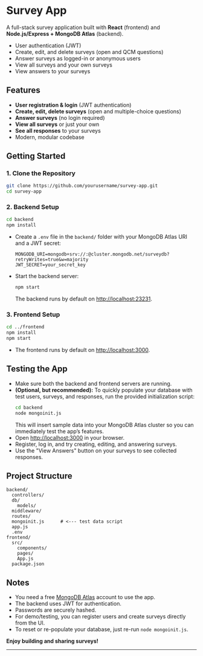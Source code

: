 
# Survey App

A full-stack survey application built with **React** (frontend) and **Node.js/Express + MongoDB Atlas** (backend).

- User authentication (JWT)
- Create, edit, and delete surveys (open and QCM questions)
- Answer surveys as logged-in or anonymous users
- View all surveys and your own surveys
- View answers to your surveys

## Features

- **User registration & login** (JWT authentication)
- **Create, edit, delete surveys** (open and multiple-choice questions)
- **Answer surveys** (no login required)
- **View all surveys** or just your own
- **See all responses** to your surveys
- Modern, modular codebase

## Getting Started

### 1. Clone the Repository

```bash
git clone https://github.com/yourusername/survey-app.git
cd survey-app
```

### 2. Backend Setup

```bash
cd backend
npm install
```

- Create a `.env` file in the `backend/` folder with your MongoDB Atlas URI and a JWT secret:

  ```
  MONGODB_URI=mongodb+srv://:@cluster.mongodb.net/surveydb?retryWrites=true&w=majority
  JWT_SECRET=your_secret_key
  ```

- Start the backend server:

  ```bash
  npm start
  ```
  The backend runs by default on [http://localhost:23231](http://localhost:23231).

### 3. Frontend Setup

```bash
cd ../frontend
npm install
npm start
```
- The frontend runs by default on [http://localhost:3000](http://localhost:3000).

## Testing the App

- Make sure both the backend and frontend servers are running.
- **(Optional, but recommended):** To quickly populate your database with test users, surveys, and responses, run the provided initialization script:
  ```bash
  cd backend
  node mongoinit.js
  ```
  This will insert sample data into your MongoDB Atlas cluster so you can immediately test the app’s features.
- Open [http://localhost:3000](http://localhost:3000) in your browser.
- Register, log in, and try creating, editing, and answering surveys.
- Use the "View Answers" button on your surveys to see collected responses.

## Project Structure

```
backend/
  controllers/
  db/
    models/
  middleware/
  routes/
  mongoinit.js      # <--- test data script
  app.js
  .env
frontend/
  src/
    components/
    pages/
    App.js
  package.json
```

## Notes

- You need a free [MongoDB Atlas](https://www.mongodb.com/cloud/atlas) account to use the app.
- The backend uses JWT for authentication.
- Passwords are securely hashed.
- For demo/testing, you can register users and create surveys directly from the UI.
- To reset or re-populate your database, just re-run `node mongoinit.js`.



**Enjoy building and sharing surveys!**

---